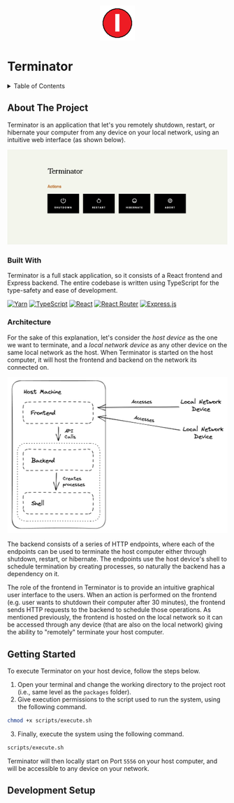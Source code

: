 <p align="center">
    <img src="./images/icon.png" width="80">
</p>

<h1>Terminator</h1>

<details>
    <summary>Table of Contents</summary>
    <ul>
        <li>
            <a href="#about-the-project">About The Project</a>
            <ul>
                <li>
                    <a href="#built-with">Built With</a>
                </li>
                <li>
                    <a href="#architecture">Architecture</a>
                </li>
            </ul>
        </li>
        <li>
            <a href="#getting-started">Getting Started</a>
        </li>
        <li>
            <a href="#development-setup">Development Setup</a>
        </li>
    </ul>
</details>

## About The Project

Terminator is an application that let's you remotely shutdown, restart, or hibernate your computer from any device on your local network, using an intuitive web interface (as shown below).

<p align="center">
    <img src="./images/hero.png" width="650"/>
</p>

### Built With

Terminator is a full stack application, so it consists of a React frontend and Express backend. The entire codebase is written using TypeScript for the type-safety and ease of development.

[![Yarn](https://img.shields.io/badge/yarn-%232C8EBB.svg?style=for-the-badge&logo=yarn&logoColor=white)](https://yarnpkg.com/)
[![TypeScript](https://img.shields.io/badge/typescript-%23007ACC.svg?style=for-the-badge&logo=typescript&logoColor=white)](https://www.typescriptlang.org/)
[![React](https://img.shields.io/badge/react-%2320232a.svg?style=for-the-badge&logo=react&logoColor=%2361DAFB)](https://react.dev/)
[![React Router](https://img.shields.io/badge/React_Router-CA4245?style=for-the-badge&logo=react-router&logoColor=white)](https://reactrouter.com/en/main)
[![Express.js](https://img.shields.io/badge/express.js-%23404d59.svg?style=for-the-badge&logo=express&logoColor=%2361DAFB)](https://expressjs.com/)

### Architecture

For the sake of this explanation, let's consider the _host device_ as the one we want to terminate, and a _local network device_ as any other device on the same local network as the host. When Terminator is started on the host computer, it will host the frontend and backend on the network its connected on.

<p align="center">
    <img src="./images/architecture.png" width="650"/>
</p>

The backend consists of a series of HTTP endpoints, where each of the endpoints can be used to terminate the host computer either through shutdown, restart, or hibernate. The endpoints use the host device's shell to schedule termination by creating processes, so naturally the backend has a dependency on it.

The role of the frontend in Terminator is to provide an intuitive graphical user interface to the users. When an action is performed on the frontend (e.g. user wants to shutdown their computer after 30 minutes), the frontend sends HTTP requests to the backend to schedule those operations. As mentioned previously, the frontend is hosted on the local network so it can be accessed through any device (that are also on the local network) giving the ability to "remotely" terminate your host computer.

## Getting Started

To execute Terminator on your host device, follow the steps below.

1. Open your terminal and change the working directory to the project root (i.e., same level as the `packages` folder).
2. Give execution permissions to the script used to run the system, using the following command.

```sh
chmod +x scripts/execute.sh
```

3. Finally, execute the system using the following command.

```sh
scripts/execute.sh
```

Terminator will then locally start on Port `5556` on your host computer, and will be accessible to any device on your network.

## Development Setup
